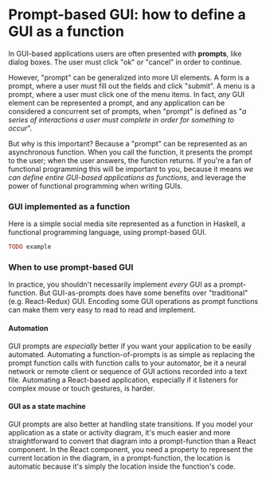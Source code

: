 # Prompt-based GUI: how to define a GUI as a function

In GUI-based applications users are often presented with **prompts**, like dialog boxes. The user must click "ok" or "cancel" in order to continue.

However, "prompt" can be generalized into more UI elements. A form is a prompt, where a user must fill out the fields and click "submit". A menu is a prompt, where a user must click one of the menu items. In fact, *any* GUI element can be represented a prompt, and any application can be considered a concurrent set of prompts, when "prompt" is defined as "*a series of interactions a user must complete in order for something to occur*".

But why is this important? Because a "prompt" can be represented as an asynchronous function. When you call the function, it presents the prompt to the user; when the user answers, the function returns. If you're a fan of functional programming this will be important to you, because it means *we can define entire GUI-based applications as functions*, and leverage the power of functional programming when writing GUIs.

### GUI implemented as a function

Here is a simple social media site represented as a function in Haskell, a functional programming language, using prompt-based GUI.

```haskell
TODO example
```

### When to use prompt-based GUI

In practice, you shouldn't necessarily implement *every* GUI as a prompt-function. But GUI-as-prompts does have some benefits over "traditional" (e.g. React-Redux) GUI. Encoding some GUI operations as prompt functions can make them very easy to read to read and implement.

#### Automation

GUI prompts are *especially* better if you want your application to be easily automated. Automating a function-of-prompts is as simple as replacing the prompt function calls with function calls to your automator, be it a neural network or remote client or sequence of GUI actions recorded into a text file. Automating a React-based application, especially if it listeners for complex mouse or touch gestures, is harder.

#### GUI as a state machine

GUI prompts are also better at handling state transitions. If you model your application as a state or activity diagram, it's much easier and more straightforward to convert that diagram into a prompt-function than a React component. In the React component, you need a property to represent the current location in the diagram, in a prompt-function, the location is automatic because it's simply the location inside the function's code.
